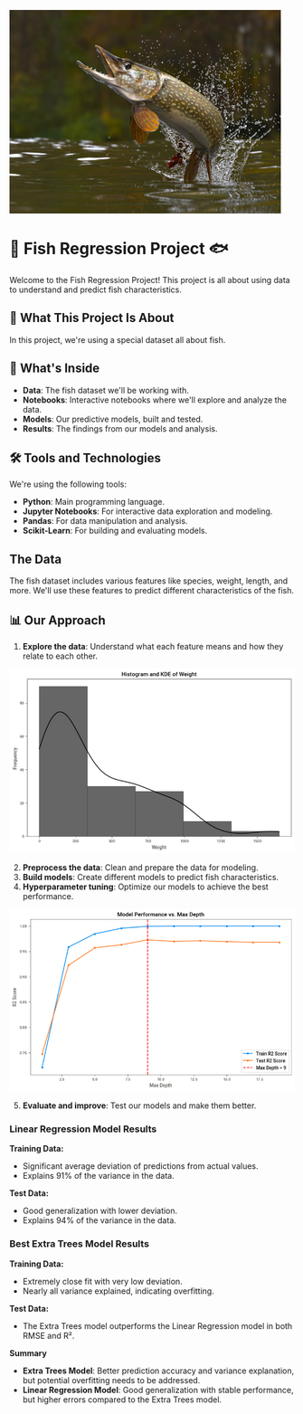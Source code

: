 ![Pike](img/pike.jpg)

# 🎣 Fish Regression Project 🐟

Welcome to the Fish Regression Project! This project is all about using data to understand and predict fish characteristics.

## 🌟 What This Project Is About

In this project, we're using a special dataset all about fish. 

## 📂 What's Inside

- **Data**: The fish dataset we'll be working with.
- **Notebooks**: Interactive notebooks where we'll explore and analyze the data.
- **Models**: Our predictive models, built and tested.
- **Results**: The findings from our models and analysis.

## 🛠️ Tools and Technologies

We're using the following tools:

- **Python**: Main programming language.
- **Jupyter Notebooks**: For interactive data exploration and modeling.
- **Pandas**: For data manipulation and analysis.
- **Scikit-Learn**: For building and evaluating models.

## The Data

The fish dataset includes various features like species, weight, length, and more. We'll use these features to predict different characteristics of the fish. 

## 📊 Our Approach

1. **Explore the data**: Understand what each feature means and how they relate to each other.

![Histogram and KDE](img/histogram_kde.png)

2. **Preprocess the data**: Clean and prepare the data for modeling.
3. **Build models**: Create different models to predict fish characteristics.
4. **Hyperparameter tuning**: Optimize our models to achieve the best performance.

![Model Performance vs. Max Depth](img/model%20performance.png)

5. **Evaluate and improve**: Test our models and make them better.

### Linear Regression Model Results

**Training Data:**
- Significant average deviation of predictions from actual values.
- Explains 91% of the variance in the data.

**Test Data:**
- Good generalization with lower deviation.
- Explains 94% of the variance in the data.


### Best Extra Trees Model Results

**Training Data:**
- Extremely close fit with very low deviation.
- Nearly all variance explained, indicating overfitting.

**Test Data:**
- The Extra Trees model outperforms the Linear Regression model in both RMSE and R².

**Summary**
- **Extra Trees Model**: Better prediction accuracy and variance explanation, but potential overfitting needs to be addressed.
- **Linear Regression Model**: Good generalization with stable performance, but higher errors compared to the Extra Trees model.




